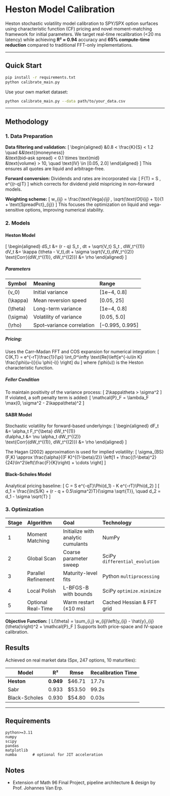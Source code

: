 # Heston Model Calibration

Heston stochastic volatility model calibration to SPY/SPX option surfaces using characteristic function (CF) pricing and novel moment-matching framework for initial parameters. We target real-time recalibration (<20 ms latency) while achieving **R² ≈ 0.94** accuracy and **65% compute-time reduction** compared to traditional FFT-only implementations.

---

## Quick Start

```bash
pip install -r requirements.txt
python calibrate_main.py
```

Use your own market dataset:

```bash
python calibrate_main.py --data path/to/your_data.csv
```

---

## Methodology

### 1. Data Preparation

**Data filtering and validation:**
[
\begin{aligned}
&0.8 < \frac{K}{S} < 1.2 \quad &&\text{(moneyness)} \
&\text{bid–ask spread} < 0.1 \times \text{mid} \
&\text{volume} > 10, \quad \text{IV} \in [0.05, 2.0]
\end{aligned}
]
This ensures all quotes are liquid and arbitrage-free.

**Forward conversion:**
Dividends and rates are incorporated via:
[
F(T) = S , e^{(r-q)T}
]
which corrects for dividend yield mispricing in non–forward models.

**Weighting scheme:**
[
w_{ij} = \frac{\text{Vega}*{ij} , \sqrt{\text{OI}*{ij} + 1}}{1 + \text{SpreadPct}_{ij}}
]
This focuses the optimization on liquid and vega-sensitive options, improving numerical stability.

### 2. Models

#### **Heston Model**
[
\begin{aligned}
dS_t &= (r - q) S_t , dt + \sqrt{V_t} S_t , dW_t^{(1)} \
dV_t &= \kappa (\theta - V_t),dt + \sigma \sqrt{V_t},dW_t^{(2)} \
\text{Corr}(dW_t^{(1)}, dW_t^{(2)}) &= \rho
\end{aligned}
]

##### Parameters

| Symbol   | Meaning               | Range   |
| :------- | :------------------------ | :-------------- |
| (v_0)    | Initial variance          | [1e−4, 0.8]     |
| (\kappa) | Mean reversion speed      | [0.05, 25]      |
| (\theta) | Long-term variance        | [1e−4, 0.8]     |
| (\sigma) | Volatility of variance    | [0.05, 5.0]     |
| (\rho)   | Spot–variance correlation | [−0.995, 0.995] |

##### Pricing:

Uses the Carr–Madan FFT and COS expansion for numerical integration:
[
C(K,T) = e^{-rT}\frac{1}{\pi} \int_0^\infty \text{Re}\left[e^{-iu\ln K} \frac{\phi(u-i)}{iu \phi(-i)} \right] du
]
where (\phi(u)) is the Heston characteristic function.


##### Feller Condition

To maintain positivity of the variance process:
[
2\kappa\theta > \sigma^2
]
If violated, a soft penalty term is added:
[
\mathcal{P}_F = \lambda_F \max(0, \sigma^2 - 2\kappa\theta)^2
]

#### **SABR Model**

Stochastic volatility for forward-based underlyings:
[
\begin{aligned}
dF_t &= \alpha_t F_t^{\beta} dW_t^{(1)} \
d\alpha_t &= \nu \alpha_t dW_t^{(2)} \
\text{Corr}(dW_t^{(1)}, dW_t^{(2)}) &= \rho
\end{aligned}
]

The Hagan (2002) approximation is used for implied volatility:
[
\sigma_{BS}(F,K) \approx \frac{\alpha}{(F K)^{(1-\beta)/2}} \left[1 + \frac{(1-\beta)^2}{24}\ln^2\left(\frac{F}{K}\right) + \cdots \right]
]

#### **Black–Scholes Model**

Analytical pricing baseline:
[
C = S e^{-qT}\Phi(d_1) - K e^{-rT}\Phi(d_2)
]
[
d_1 = \frac{\ln(S/K) + (r - q + 0.5\sigma^2)T}{\sigma \sqrt{T}}, \quad
d_2 = d_1 - \sigma \sqrt{T}
]

### 3. Optimization

| Stage | Algorithm           | Goal                            | Technology                     |
| :---- | :------------------ | :--------------------------------- | :----------------------------- |
| 1     | Moment Matching     | Initialize with analytic cumulants | NumPy                          |
| 2     | Global Scan         | Coarse parameter sweep             | SciPy `differential_evolution` |
| 3     | Parallel Refinement | Maturity-level fits                | Python `multiprocessing`       |
| 4     | Local Polish        | L-BFGS-B with bounds               | SciPy `optimize.minimize`      |
| 5     | Optional Real-Time  | Warm restart (≤10 ms)              | Cached Hessian & FFT grid      |

**Objective Function:**
[
L(\theta) = \sum_{i,j} w_{ij}\left(y_{ij} - \hat{y}_{ij}(\theta)\right)^2 + \mathcal{P}_F
]
Supports both price-space and IV-space calibration.

## Results

Achieved on real market data (Spx, 247 options, 10 maturities):

| Model | R² | Rmse | Recalibration Time |
|-------|-----|------|------|
| **Heston** | **0.949** | $46.71 | 17.7s |
| Sabr | 0.933 | $53.50 | 99.2s |
| Black-Scholes | 0.930 | $54.80 | 0.03s |

---

## Requirements

```
python>=3.11
numpy
scipy
pandas
matplotlib
numba       # optional for JIT acceleration
```

## Notes
- Extension of Math 96 Final Project, pipeline architecture & design by Prof. Johannes Van Erp. 
